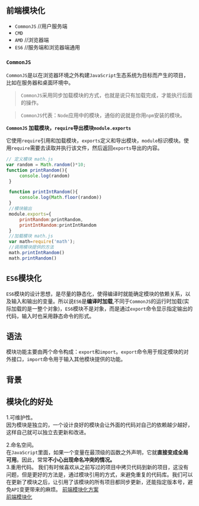 ## 前端模块化   
+ `CommonJS`  //用户服务端
+ `CMD`   
+ `AMD`  //浏览器端
+ `ES6`  //服务端和浏览器端通用  

### `CommonJS`  
`CommonJS`是以在浏览器环境之外构建`JavaScript`生态系统为目标而产生的项目，比如在服务器和桌面环境中。  
> `CommonJS`采用同步加载模块的方式，也就是说只有加载完成，才能执行后面的操作。   

>`CommonJS`代表：`Node`应用中的模块，通俗的说就是你用`npm`安装的模块。  

**`CommonJS` 加载模块，`require`导出模块`module.exports`** 



它使用`require`引用和加载模块，`exports`定义和导出模块，`module`标识模块。使用`require`需要去读取并执行该文件，然后返回`exports`导出的内容。  

```javascript
// 定义模块 math.js  
var random = Math.random()*10;
function printRandom(){
     console.log(random)
 }

 function printIntRandom(){
     console.log(Math.floor(random))
 }
 //模块输出
 module.exports={
     printRandom:printRandom,
     printIntRandom:printIntRandom
 }
 //加载模块 math.js
 var math=require('math');
 //调用模块提供的方法
 math.printIntRandom()
 math.printRandom()
```

## `ES6`模块化   
`ES6`模块的设计思想，是尽量的静态化，使得编译时就能确定模块的依赖关系，以及输入和输出的变量。所以说`ES6`是**编译时加载**,不同于`CommonJS`的运行时加载(实际加载的是一整个对象)，`ES6`模块不是对象，而是通过`export`命令显示指定输出的代码，输入时也采用静态命令的形式。  

## 语法  
模块功能主要由两个命令构成：`export`和`import`。`export`命令用于规定模块的对外接口，`import`命令用于输入其他模块提供的功能。

## 背景  


## 模块化的好处  
1.可维护性。  
 因为模块是独立的，一个设计良好的模块会让外面的代码对自己的依赖越少越好，这样自己就可以独立去更新和改进。   

2.命名空间。  
在`JavaScript`里面，如果一个变量在最顶级的函数之外声明，它就**直接变成全局可用**。因此，常常**不小心出现命名冲突的情况。**  
3.重用代码。
我们有时候喜欢从之前写过的项目中拷贝代码到新的项目，这没有问题，但是更好的方法是，通过模块引用的方式，来避免重复的代码库。我们可以在更新了模块之后，让引用了该模块的所有项目都同步更新，还能指定版本号，避免`API`变更带来的麻烦。
[前端模块化方案](https://zhuanlan.zhihu.com/p/134070306)  
[前端模块化](https://juejin.cn/post/7077560852877934622)   

